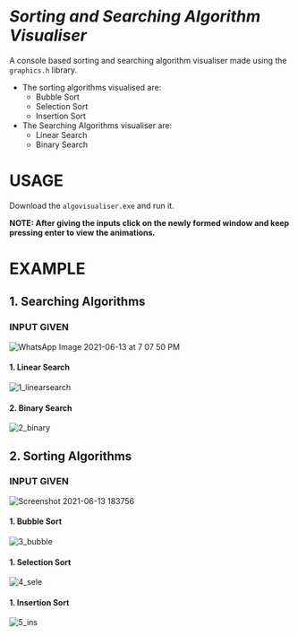 # *Sorting and Searching Algorithm Visualiser*

A console based sorting and searching algorithm visualiser made using the ``` graphics.h ``` library.

* The sorting algorithms visualised are:
  * Bubble Sort
  * Selection Sort
  * Insertion Sort
* The Searching Algorithms visualiser are:
  * Linear Search
  * Binary Search

# USAGE
Download the ```algovisualiser.exe``` and run it.

**NOTE: After giving the inputs click on the newly formed window and keep pressing enter to view the animations.**

# EXAMPLE

## 1. Searching Algorithms

### INPUT GIVEN

![WhatsApp Image 2021-06-13 at 7 07 50 PM](https://user-images.githubusercontent.com/69712963/121814205-69a7ed00-cc8d-11eb-8ee2-1295e385166d.jpeg)

#### 1. Linear Search

![1_linearsearch](https://user-images.githubusercontent.com/69712963/121815145-8a267600-cc92-11eb-8e4d-d7c5da71b152.gif)


#### 2. Binary Search

![2_binary](https://user-images.githubusercontent.com/69712963/121815430-243aee00-cc94-11eb-93f4-7ff562b171f3.gif)

## 2. Sorting Algorithms

### INPUT GIVEN

![Screenshot 2021-06-13 183756](https://user-images.githubusercontent.com/69712963/121814220-788e9f80-cc8d-11eb-8d39-435ac6ad26b9.png)

#### 1. Bubble Sort

![3_bubble](https://user-images.githubusercontent.com/69712963/121815404-f2c22280-cc93-11eb-8375-464e477f9125.gif)

#### 1. Selection Sort

![4_sele](https://user-images.githubusercontent.com/69712963/121815369-c4dcde00-cc93-11eb-98ae-e0e7dceb681f.gif)

#### 1. Insertion Sort

![5_ins](https://user-images.githubusercontent.com/69712963/121815316-6f083600-cc93-11eb-8473-7981cf4e8506.gif)


